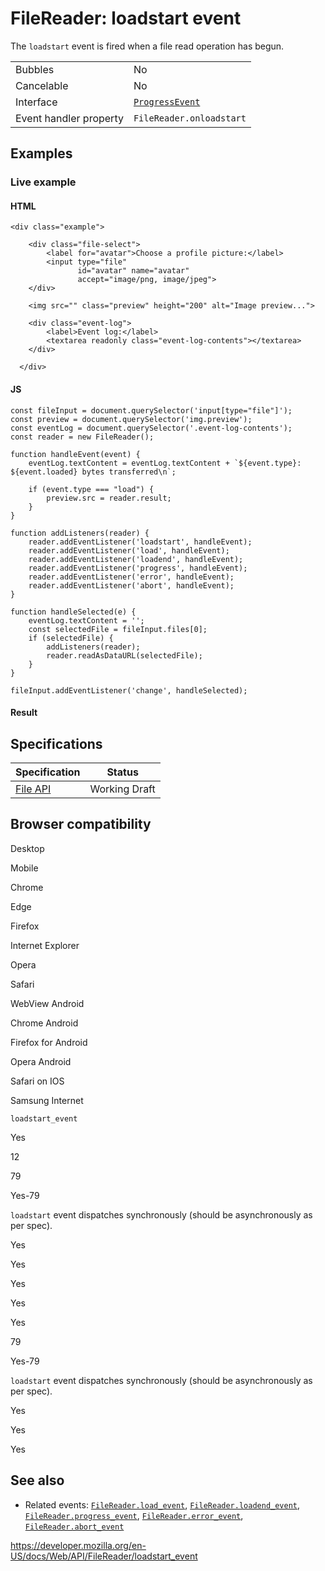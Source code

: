 # FileReader: loadstart event

The `loadstart` event is fired when a file read operation has begun.

<table><tbody><tr class="odd"><td>Bubbles</td><td>No</td></tr><tr class="even"><td>Cancelable</td><td>No</td></tr><tr class="odd"><td>Interface</td><td><a href="../progressevent"><code>ProgressEvent</code></a></td></tr><tr class="even"><td>Event handler property</td><td><span class="page-not-created"><code>FileReader.onloadstart</code></span></td></tr></tbody></table>

## Examples

### Live example

#### HTML

    <div class="example">

        <div class="file-select">
            <label for="avatar">Choose a profile picture:</label>
            <input type="file"
                   id="avatar" name="avatar"
                   accept="image/png, image/jpeg">
        </div>

        <img src="" class="preview" height="200" alt="Image preview...">

        <div class="event-log">
            <label>Event log:</label>
            <textarea readonly class="event-log-contents"></textarea>
        </div>

      </div>

#### JS

    const fileInput = document.querySelector('input[type="file"]');
    const preview = document.querySelector('img.preview');
    const eventLog = document.querySelector('.event-log-contents');
    const reader = new FileReader();

    function handleEvent(event) {
        eventLog.textContent = eventLog.textContent + `${event.type}: ${event.loaded} bytes transferred\n`;

        if (event.type === "load") {
            preview.src = reader.result;
        }
    }

    function addListeners(reader) {
        reader.addEventListener('loadstart', handleEvent);
        reader.addEventListener('load', handleEvent);
        reader.addEventListener('loadend', handleEvent);
        reader.addEventListener('progress', handleEvent);
        reader.addEventListener('error', handleEvent);
        reader.addEventListener('abort', handleEvent);
    }

    function handleSelected(e) {
        eventLog.textContent = '';
        const selectedFile = fileInput.files[0];
        if (selectedFile) {
            addListeners(reader);
            reader.readAsDataURL(selectedFile);
        }
    }

    fileInput.addEventListener('change', handleSelected);

#### Result

## Specifications

<table><thead><tr class="header"><th>Specification</th><th>Status</th></tr></thead><tbody><tr class="odd"><td><a href="https://w3c.github.io/FileAPI/#dfn-loadstart-event">File API</a></td><td><span class="spec-wd">Working Draft</span></td></tr></tbody></table>

## Browser compatibility

Desktop

Mobile

Chrome

Edge

Firefox

Internet Explorer

Opera

Safari

WebView Android

Chrome Android

Firefox for Android

Opera Android

Safari on IOS

Samsung Internet

`loadstart_event`

Yes

12

79

Yes-79

`loadstart` event dispatches synchronously (should be asynchronously as per spec).

Yes

Yes

Yes

Yes

Yes

79

Yes-79

`loadstart` event dispatches synchronously (should be asynchronously as per spec).

Yes

Yes

Yes

## See also

- Related events: [`FileReader.load_event`](load_event), [`FileReader.loadend_event`](loadend_event), [`FileReader.progress_event`](progress_event), [`FileReader.error_event`](error_event), [`FileReader.abort_event`](abort_event)

<a href="https://developer.mozilla.org/en-US/docs/Web/API/FileReader/loadstart_event" class="_attribution-link">https://developer.mozilla.org/en-US/docs/Web/API/FileReader/loadstart_event</a>
